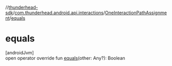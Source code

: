 //[thunderhead-sdk](../../../index.md)/[com.thunderhead.android.api.interactions](../index.md)/[OneInteractionPathAssignment](index.md)/[equals](equals.md)

# equals

[androidJvm]\
open operator override fun [equals](equals.md)(other: Any?): Boolean
